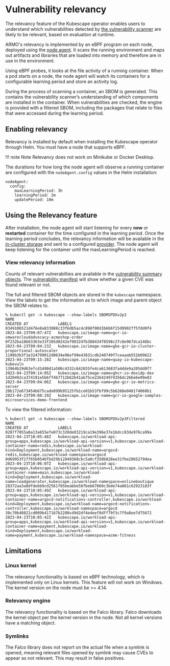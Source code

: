 # Vulnerability relevancy

The relevancy feature of the Kubescape operator enables users to understand which vulnerabilities detected by [the vulnerability scanner](vulnerabilities.md) are likely to be relevant, based on evaluation at runtime.

ARMO's relevancy is implemented by an eBPF program on each node, deployed using the [node agent](index.md#node-agent). It scans the running environment and maps out artifacts and libraries that are loaded into memory and therefore are in use in the environment.

Using eBPF probes, it looks at the file activity of a running container. When a pod starts on a node, the node agent will watch its containers for a configurable learning period and store an activity log.

During the process of scanning a container, an SBOM is generated. This contains the vulnerability scanner’s understanding of which components are installed in the container. When vulnerabilities are checked, the engine is provided with a filtered SBOM, including the packages that relate to files that were accessed during the learning period.


## Enabling relevancy

Relevancy is installed by default when installing the Kubescape operator through Helm.  You must have a node that supports eBPF.

!!! note Note
    Relevancy does not work on Minikube or Docker Desktop.

The durations for how long the node agent will observe a running container are configured with the `nodeAgent.config` values in the Helm installation:

```
nodeAgent:
  config:
    maxLearningPeriod: 3h 
    learningPeriod: 2m
    updatePeriod: 10m
```

## Using the Relevancy feature

After installation, the node agent will start listening for every **new** or **restarted** container for the time configured in the learning period. Once the learning period concludes, the relevancy information will be available in the [in-cluster storage](index.md#in-cluster-storage) and sent to a configured [provider](../providers.md). The node agent will keep listening for the container until the maxLearningPeriod is reached.

### View relevancy information

Counts of relevant vulnerabilties are available in the [vulnerability summary objects](vulnerabilities.md#vulnerabilty-summaries). The [vulnerability manifest](vulnerabilities.md#vulnerabilty-manifests) will show whether a given CVE was found relevant or not.

The full and filtered SBOM objects are stored in the `kubescape` namespace. View the labels to get the information as to which image and parent object the SBOM relates to.

```
% kubectl get -n kubescape --show-labels SBOMSPDXv2p3
NAME                                                               CREATED AT             LABELS
0349106521d476e8a833088c33f6db5ac4c898f00d1b6b6f15d9902ff5fdd0f4   2023-04-23T09:07:47Z   kubescape.io/image-name=gcr-io-vmwarecloudadvocacy-acmeshop-order
0f232ba18b63363e33f205d0242ef98324fb388434f8598c2fc8e967dca146bc   2023-04-23T09:04:23Z   kubescape.io/image-name=gke-gcr-io-cluster-proportional-autoscaler
1198b3b3f1e324799012d0634e96ef99e43831cdb240749f7ceaaab551b09622   2023-04-23T09:15:28Z   kubescape.io/image-name=quay-io-kubescape-kubevuln
13964b29d63efcd1490d1a500c4332c642655fe4ca613683fa4dde9a205dd0f7   2023-04-23T09:14:05Z   kubescape.io/image-name=ghcr-io-dexidp-dex
1d20492ca374191e5b6ff4b7712b62b41ab75ce226424974356dc266e6e99e83   2023-04-23T09:04:06Z   kubescape.io/image-name=gke-gcr-io-metrics-server
20b172e673454b675cade099b95125fb1ce01b53fbf99c5b6260e048174060b1   2023-04-23T09:08:29Z   kubescape.io/image-name=gcr-io-google-samples-microservices-demo-frontend
```

To view the filtered information:

```
% kubectl get -n kubescape --show-labels SBOMSPDXv2p3Filtered
NAME                                                               CREATED AT             LABELS
0207f7055a0a13a655efe073c320de83219ca19e396e37e1bdcc83de976ca99a   2023-04-23T10:05:48Z   kubescape.io/workload-api-group=apps,kubescape.io/workload-api-version=v1,kubescape.io/workload-container-name=redis,kubescape.io/workload-kind=Deployment,kubescape.io/workload-name=argocd-redis,kubescape.io/workload-namespace=argocd
0d69953f27f65b0546fbd29b12849368cbc5a0cf358b828ee31fbe2865279dea   2023-04-23T10:06:07Z   kubescape.io/workload-api-group=apps,kubescape.io/workload-api-version=v1,kubescape.io/workload-container-name=main,kubescape.io/workload-kind=Deployment,kubescape.io/workload-name=loadgenerator,kubescape.io/workload-namespace=onlineboutique
28372aa3a8dfdebb9cd2561f85beabbe58fbeb67060c3bde74a061c62923183f   2023-04-23T10:05:49Z   kubescape.io/workload-api-group=apps,kubescape.io/workload-api-version=v1,kubescape.io/workload-container-name=argocd-notifications-controller,kubescape.io/workload-kind=Deployment,kubescape.io/workload-name=argocd-notifications-controller,kubescape.io/workload-namespace=argocd
30c70b40821cd009b417167b2280cd9d2df4e4eef8dff79f3c7f9a8ee7d75672   2023-04-23T10:05:42Z   kubescape.io/workload-api-group=apps,kubescape.io/workload-api-version=v1,kubescape.io/workload-container-name=payment,kubescape.io/workload-kind=Deployment,kubescape.io/workload-name=payment,kubescape.io/workload-namespace=acme-fitness
```

## Limitations

### Linux kernel

The relevancy functionality is based on eBPF technology, which is implemented only on Linux kernels. This feature will not work on Windows. The kernel version on the node must be >= 4.14.

### Relevancy engine

The relevancy functionality is based on the Falco library. Falco downloads the kernel object per the kernel version in the node. Not all kernel versions have a matching object.

### Symlinks

The Falco library does not report on the actual file when a symlink is opened, meaning relevant files opened by symlink may cause CVEs to appear as not relevant.  This may result in false positives.